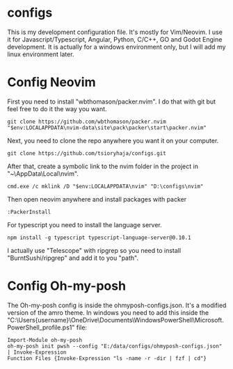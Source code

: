 # configs

This is my development configuration file. It's mostly for Vim/Neovim.
I use it for Javascript/Typescript, Angular, Python, C/C++, GO and Godot Engine development.
It is actually for a windows environment only, but I will add my linux environment later.

# Config Neovim

First you need to install "wbthomason/packer.nvim".
I do that with git but feel free to do it the way you want.

``` shell
git clone https://github.com/wbthomason/packer.nvim "$env:LOCALAPPDATA\nvim-data\site\pack\packer\start\packer.nvim"
```

Next, you need to clone the repo anywhere you want it on your computer.

``` shell
git clone https://github.com/tsioryhaja/configs.git
```

After that, create a symbolic link to the nvim folder in the project in "~\AppData\Local\nvim".

``` shell
cmd.exe /c mklink /D "$env:LOCALAPPDATA\nvim" "D:\configs\nvim"
```

Then open neovim anywhere and install packages with packer

``` shell
:PackerInstall
```

For typescript you need to install the language server.

``` shell
npm install -g typescript typescript-language-server@0.10.1
```

I actually use "Telescope" with ripgrep so you need to install "BurntSushi/ripgrep" and add it to you "path".

# Config Oh-my-posh
The Oh-my-posh config is inside the ohmyposh-configs.json. It's a modified version of the amro theme.
In windows you need to add this inside the "C:\Users\{username}\OneDrive\Documents\WindowsPowerShell\Microsoft.PowerShell_profile.ps1" file:

```shell
Import-Module oh-my-posh
oh-my-posh init pwsh --config "E:/data/configs/ohmyposh-configs.json" | Invoke-Expression
Function Files {Invoke-Expression "ls -name -r -dir | fzf | cd"}
```
